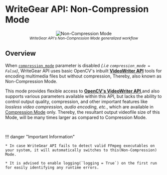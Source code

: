 <!--
===============================================
vidgear library source-code is deployed under the Apache 2.0 License:

Copyright (c) 2019-2020 Abhishek Thakur(@abhiTronix) <abhi.una12@gmail.com>

Licensed under the Apache License, Version 2.0 (the "License");
you may not use this file except in compliance with the License.
You may obtain a copy of the License at

   http://www.apache.org/licenses/LICENSE-2.0

Unless required by applicable law or agreed to in writing, software
distributed under the License is distributed on an "AS IS" BASIS,
WITHOUT WARRANTIES OR CONDITIONS OF ANY KIND, either express or implied.
See the License for the specific language governing permissions and
limitations under the License.
===============================================
-->

# WriteGear API: Non-Compression Mode

<p align="center">
  <img src="../../../../assets/images/writegear_ncm.png" alt="Non-Compression Mode" title="Designed by Abhishek Thakur(@abhiTronix), under CC-BY-NC-SA 4.0 License"/>
  <br>
  <sub><i>WriteGear API's Non-Compression Mode generalized workflow</i></sub>
</p>

## Overview


When [`compression_mode`](/gears/writegear/non_compression/params/#compression_mode) parameter is disabled _(.i.e `compression_mode = False`)_, WriteGear API uses basic OpenCV's inbuilt [**VideoWriter API**](https://docs.opencv.org/master/dd/d9e/classcv_1_1VideoWriter.html#ad59c61d8881ba2b2da22cff5487465b5) tools for encoding multimedia files but without compression, Thereby, also known as Non-Compression Mode.

This mode provides flexible access to [**OpenCV's VideoWriter API**](https://docs.opencv.org/master/dd/d9e/classcv_1_1VideoWriter.html#ad59c61d8881ba2b2da22cff5487465b5),and also supports various parameters available within this API, but lacks the ability to control output quality, compression, and other important features like _lossless video compression, audio encoding, etc._, which are available in [Compression Mode](/gears/writegear/compression/overview/) only. Thereby, the resultant output videofile size of this Mode, will be many times larger as compared to Compression Mode.

&nbsp; 


!!! danger "Important Information"
		
	* In case WriteGear API fails to detect valid FFmpeg executables on your system, it will automatically switches to this(Non-Compression) Mode.

	* It is advised to enable logging(`logging = True`) on the first run for easily identifying any runtime errors.